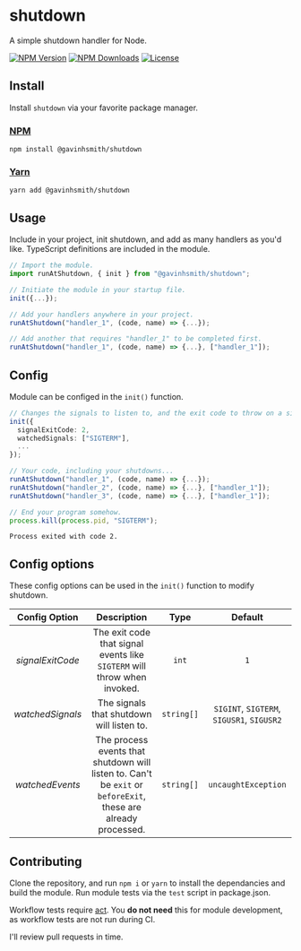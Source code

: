 # shutdown

A simple shutdown handler for Node.

[![NPM Version](https://img.shields.io/npm/v/%40gavinhsmith%2Fshutdown?style=flat-square&label=NPM%20Version&labelColor=cc3838&color=f0f0f0)](https://www.npmjs.com/package/@gavinhsmith/shutdown)
[![NPM Downloads](https://img.shields.io/npm/d18m/%40gavinhsmith%2Fshutdown?style=flat-square&label=NPM%20Downloads&labelColor=cc3838&color=f0f0f0)](https://www.npmjs.com/package/@gavinhsmith/shutdown)
[![License](https://img.shields.io/github/license/gavinhsmith/shutdown?style=flat-square&label=Licence&color=f0f0f0)](https://github.com/gavinhsmith/shutdown?tab=MIT-1-ov-file)

## Install

Install `shutdown` via your favorite package manager.

### [NPM](https://www.npmjs.com/package/@gavinhsmith/shutdown)

```shell
npm install @gavinhsmith/shutdown
```

### [Yarn](https://yarnpkg.com/package?name=%40gavinhsmith%2Fshutdown)

```shell
yarn add @gavinhsmith/shutdown
```

## Usage

Include in your project, init shutdown, and add as many handlers as you'd like. TypeScript definitions are included in the module.

```ts
// Import the module.
import runAtShutdown, { init } from "@gavinhsmith/shutdown";

// Initiate the module in your startup file.
init({...});

// Add your handlers anywhere in your project.
runAtShutdown("handler_1", (code, name) => {...});

// Add another that requires "handler_1" to be completed first.
runAtShutdown("handler_1", (code, name) => {...}, ["handler_1"]);
```

## Config

Module can be configed in the `init()` function.

```ts
// Changes the signals to listen to, and the exit code to throw on a signal.
init({
  signalExitCode: 2,
  watchedSignals: ["SIGTERM"],
  ...
});

// Your code, including your shutdowns...
runAtShutdown("handler_1", (code, name) => {...});
runAtShutdown("handler_2", (code, name) => {...}, ["handler_1"]);
runAtShutdown("handler_3", (code, name) => {...}, ["handler_1"]);

// End your program somehow.
process.kill(process.pid, "SIGTERM");
```

```text
Process exited with code 2.
```

## Config options

These config options can be used in the `init()` function to modify shutdown.

|  Config Option   |                                                  Description                                                   |    Type    |                  Default                  |
| :--------------: | :------------------------------------------------------------------------------------------------------------: | :--------: | :---------------------------------------: |
| _signalExitCode_ |                    The exit code that signal events like `SIGTERM` will throw when invoked.                    |   `int`    |                    `1`                    |
| _watchedSignals_ |                                   The signals that shutdown will listen to.                                    | `string[]` | `SIGINT`, `SIGTERM`, `SIGUSR1`, `SIGUSR2` |
| _watchedEvents_  | The process events that shutdown will listen to. Can't be `exit` or `beforeExit`, these are already processed. | `string[]` |            `uncaughtException`            |

## Contributing

Clone the repository, and run `npm i` or `yarn` to install the dependancies and build the module. Run module tests via the `test` script in package.json.

Workflow tests require [act](https://github.com/nektos/act). You **do not need** this for module development, as workflow tests are not run during CI.

I'll review pull requests in time.

